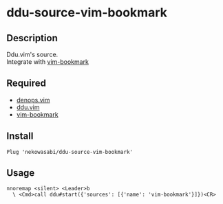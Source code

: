 # ddu-source-vim-bookmark

## Description

Ddu.vim's source.\
Integrate with [vim-bookmark](https://github.com/MattesGroeger/vim-bookmarks)

## Required

- [denops.vim](https://github.com/vim-denops/denops.vim)
- [ddu.vim](Shougo/ddu.vim)
- [vim-bookmark](https://github.com/MattesGroeger/vim-bookmarks)

## Install

```
Plug 'nekowasabi/ddu-source-vim-bookmark'
```

## Usage

```vim
nnoremap <silent> <Leader>b
  \ <Cmd>call ddu#start({'sources': [{'name': 'vim-bookmark'}]})<CR>
```
